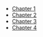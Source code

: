 * [Chapter 1](chapter-1/exercises.md)
* [Chapter 2](chapter-2/exercises.md)
* [Chapter 3](chapter-3/exercises.md)
* [Chapter 4](chapter-4/exercises.md)
